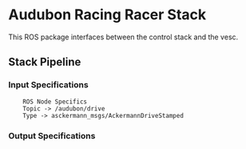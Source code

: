 # Audubon Racing Racer Stack

This ROS package interfaces between the control stack and the vesc.


## Stack Pipeline
### Input Specifications

```console
    ROS Node Specifics
    Topic -> /audubon/drive
    Type -> asckermann_msgs/AckermannDriveStamped
```

### Output Specifications